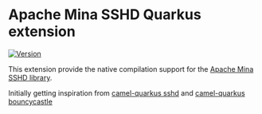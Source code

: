 # Apache Mina SSHD Quarkus extension

[![Version](https://img.shields.io/maven-central/v/io.quarkiverse.sshd/quarkus-sshd?logo=apache-maven&style=flat-square)](https://search.maven.org/artifact/io.quarkiverse.sshd/quarkus-sshd)

This extension provide the native compilation support for the [Apache Mina SSHD library](https://mina.apache.org/sshd-project/).

Initially getting inspiration from [camel-quarkus sshd](https://github.com/apache/camel-quarkus/tree/4e00dbc2c865141de3e1afd2cf853f7d15197145/extensions/ssh) and [camel-quarkus bouncycastle](https://github.com/apache/camel-quarkus/tree/4e00dbc2c865141de3e1afd2cf853f7d15197145/extensions-support/bouncycastle/runtime/src/main/java/org/apache/camel/quarkus/support/bouncycastle)

